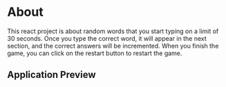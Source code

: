 # About

This react project is about random words that you start typing on a limit of 30 seconds. Once you type the correct word, it will appear in the next section, and the correct answers will be incremented. When you finish the game, you can click on the restart button to restart the game.  

## Application Preview